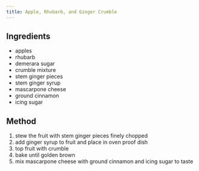 ```yaml
---
title: Apple, Rhubarb, and Ginger Crumble
---
```


## Ingredients

-   apples
-   rhubarb
-   demerara sugar
-   crumble mixture
-   stem ginger pieces
-   stem ginger syrup
-   mascarpone cheese
-   ground cinnamon
-   icing sugar

## Method

1.  stew the fruit with stem ginger pieces finely chopped
2.  add ginger syrup to fruit and place in oven proof dish
3.  top fruit with crumble
4.  bake until golden brown
5.  mix mascarpone cheese with ground cinnamon and icing sugar to taste
